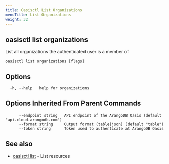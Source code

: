 ```yaml
---
title: Oasisctl List Organizations
menuTitle: List Organizations
weight: 32
---
```

## oasisctl list organizations

List all organizations the authenticated user is a member of

```
oasisctl list organizations [flags]
```

## Options
```
  -h, --help   help for organizations
```

## Options Inherited From Parent Commands
```
      --endpoint string   API endpoint of the ArangoDB Oasis (default "api.cloud.arangodb.com")
      --format string     Output format (table|json) (default "table")
      --token string      Token used to authenticate at ArangoDB Oasis
```

## See also
* [oasisctl list](_index.md)	 - List resources

